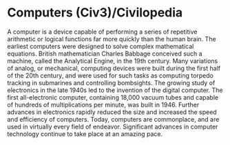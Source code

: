 # Computers (Civ3)/Civilopedia

A computer is a device capable of performing a series of repetitive arithmetic or logical functions far more quickly than the human brain. The earliest computers were designed to solve complex mathematical equations. British mathematician Charles Babbage conceived such a machine, called the Analytical Engine, in the 19th century. Many variations of analog, or mechanical, computing devices were built during the first half of the 20th century, and were used for such tasks as computing torpedo tracking in submarines and controlling bombsights. The growing study of electronics in the late 1940s led to the invention of the digital computer. The first all-electronic computer, containing 18,000 vacuum tubes and capable of hundreds of multiplications per minute, was built in 1946. Further advances in electronics rapidly reduced the size and increased the speed and efficiency of computers. Today, computers are commonplace, and are used in virtually every field of endeavor. Significant advances in computer technology continue to take place at an amazing pace.